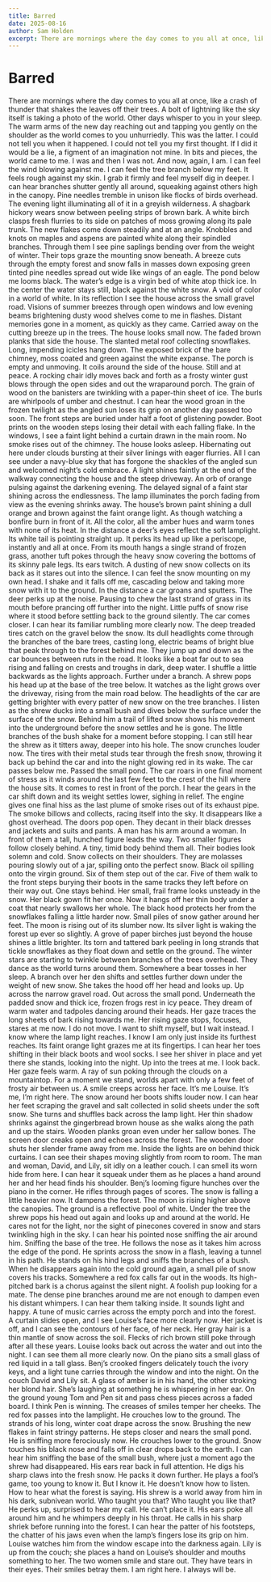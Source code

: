 ```yaml
---
title: Barred
date: 2025-08-16
author: Sam Holden
excerpt: There are mornings where the day comes to you all at once, like a crash of thunder that shakes the leaves off their trees.
---
```


# Barred

There are mornings where the day comes to you all at once, like a crash of thunder that shakes the leaves off their trees. A bolt of lightning like the sky itself is taking a photo of the world. Other days whisper to you in your sleep. The warm arms of the new day reaching out and tapping you gently on the shoulder as the world comes to you unhurriedly.
This was the latter. I could not tell you when it happened. I could not tell you my first thought. If I did it would be a lie, a figment of an imagination not mine. In bits and pieces, the world came to me. 
I was and then I was not. And now, again, I am. 
I can feel the wind blowing against me. I can feel the tree branch below my feet. It feels rough against my skin. I grab it firmly and feel myself dig in deeper. I can hear branches shutter gently all around, squeaking against others high in the canopy. Pine needles tremble in unison like flocks of birds overhead. The evening light illuminating all of it in a greyish wilderness. 
A shagbark hickory wears snow between peeling strips of brown bark. A white birch clasps fresh flurries to its side on patches of moss growing along its pale trunk. The new flakes come down steadily and at an angle. Knobbles and knots on maples and aspens are painted white along their spindled branches. Through them I see pine saplings bending over from the weight of winter. Their tops graze the mounting snow beneath. A breeze cuts through the empty forest and snow falls in masses down exposing green tinted pine needles spread out wide like wings of an eagle. 
The pond below me looms black. The water’s edge is a virgin bed of white atop thick ice. In the center the water stays still, black against the white snow. A void of color in a world of white. In its reflection I see the house across the small gravel road.
Visions of summer breezes through open windows and low evening beams brightening dusty wood shelves come to me in flashes. Distant memories gone in a moment, as quickly as they came. Carried away on the cutting breeze up in the trees. 
The house looks small now. The faded brown planks that side the house. The slanted metal roof collecting snowflakes. Long, impending icicles hang down. The exposed brick of the bare chimney, moss coated and green against the white expanse. 
The porch is empty and unmoving. It coils around the side of the house. Still and at peace. A rocking chair idly moves back and forth as a frosty winter gust blows through the open sides and out the wraparound porch.
The grain of wood on the banisters are twinkling with a paper-thin sheet of ice. The burls are whirlpools of umber and chestnut. I can hear the wood groan in the frozen twilight as the angled sun loses its grip on another day passed too soon.
The front steps are buried under half a foot of glistening powder. Boot prints on the wooden steps losing their detail with each falling flake. 
In the windows, I see a faint light behind a curtain drawn in the main room. No smoke rises out of the chimney. The house looks asleep. Hibernating out here under clouds bursting at their silver linings with eager flurries. All I can see under a navy-blue sky that has forgone the shackles of the angled sun and welcomed night’s cold embrace.
A light shines faintly at the end of the walkway connecting the house and the steep driveway. An orb of orange pulsing against the darkening evening. The delayed signal of a faint star shining across the endlessness. 
The lamp illuminates the porch fading from view as the evening shrinks away. The house’s brown paint shining a dull orange and brown against the faint orange light. As though watching a bonfire burn in front of it. All the color, all the amber hues and warm tones with none of its heat.
In the distance a deer’s eyes reflect the soft lamplight. Its white tail is pointing straight up. It perks its head up like a periscope, instantly and all at once. From its mouth hangs a single strand of frozen grass, another tuft pokes through the heavy snow covering the bottoms of its skinny pale legs. Its ears twitch. A dusting of new snow collects on its back as it stares out into the silence. I can feel the snow mounting on my own head. I shake and it falls off me, cascading below and taking more snow with it to the ground.
In the distance a car groans and sputters. The deer perks up at the noise. Pausing to chew the last strand of grass in its mouth before prancing off further into the night. Little puffs of snow rise where it stood before settling back to the ground silently. 
The car comes closer. I can hear its familiar rumbling more clearly now. The deep treaded tires catch on the gravel below the snow. Its dull headlights come through the branches of the bare trees, casting long, electric beams of bright blue that peak through to the forest behind me. They jump up and down as the car bounces between ruts in the road. It looks like a boat far out to sea rising and falling on crests and troughs in dark, deep water. I shuffle a little backwards as the lights approach. Further under a branch. 
A shrew pops his head up at the base of the tree below. It watches as the light grows over the driveway, rising from the main road below. The headlights of the car are getting brighter with every patter of new snow on the tree branches. I listen as the shrew ducks into a small bush and dives below the surface under the surface of the snow. Behind him a trail of lifted snow shows his movement into the underground before the snow settles and he is gone. The little branches of the bush shake for a moment before stopping. I can still hear the shrew as it titters away, deeper into his hole. 
The snow crunches louder now. The tires with their metal studs tear through the fresh snow, throwing it back up behind the car and into the night glowing red in its wake. The car passes below me. Passed the small pond. The car roars in one final moment of stress as it winds around the last few feet to the crest of the hill where the house sits. It comes to rest in front of the porch. I hear the gears in the car shift down and its weight settles lower, sighing in relief. The engine gives one final hiss as the last plume of smoke rises out of its exhaust pipe. The smoke billows and collects, racing itself into the sky. It disappears like a ghost overhead.
The doors pop open. They decant in their black dresses and jackets and suits and pants. A man has his arm around a woman. In front of them a tall, hunched figure leads the way. Two smaller figures follow closely behind. A tiny, timid body behind them all. Their bodies look solemn and cold. Snow collects on their shoulders. They are molasses pouring slowly out of a jar, spilling onto the perfect snow. Black oil spilling onto the virgin ground. 
Six of them step out of the car. Five of them walk to the front steps burying their boots in the same tracks they left before on their way out. One stays behind. Her small, frail frame looks unsteady in the snow. Her black gown fit her once. Now it hangs off her thin body under a coat that nearly swallows her whole. The black hood protects her from the snowflakes falling a little harder now. Small piles of snow gather around her feet.
The moon is rising out of its slumber now. Its silver light is waking the forest up ever so slightly. A grove of paper birches just beyond the house shines a little brighter. Its torn and tattered bark peeling in long strands that tickle snowflakes as they float down and settle on the ground. The winter stars are starting to twinkle between branches of the trees overhead. They dance as the world turns around them. Somewhere a bear tosses in her sleep. A branch over her den shifts and settles further down under the weight of new snow.
She takes the hood off her head and looks up. Up across the narrow gravel road. Out across the small pond. Underneath the padded snow and thick ice, frozen frogs rest in icy peace. They dream of warm water and tadpoles dancing around their heads. 
Her gaze traces the long sheets of bark rising towards me. Her rising gaze stops, focuses, stares at me now. I do not move. I want to shift myself, but I wait instead. I know where the lamp light reaches. I know I am only just inside its furthest reaches. Its faint orange light grazes me at its fingertips. 
I can hear her toes shifting in their black boots and wool socks. I see her shiver in place and yet there she stands, looking into the night. Up into the trees at me. I look back.
Her gaze feels warm. A ray of sun poking through the clouds on a mountaintop. For a moment we stand, worlds apart with only a few feet of frosty air between us. A smile creeps across her face.
It’s me Louise. It’s me, I’m right here.
The snow around her boots shifts louder now. I can hear her feet scraping the gravel and salt collected in solid sheets under the soft snow. She turns and shuffles back across the lamp light. Her thin shadow shrinks against the gingerbread brown house as she walks along the path and up the stairs. Wooden planks groan even under her sallow bones. 
The screen door creaks open and echoes across the forest. The wooden door shuts her slender frame away from me. Inside the lights are on behind thick curtains. I can see their shapes moving slightly from room to room. The man and woman, David, and Lily, sit idly on a leather couch. I can smell its worn hide from here. I can hear it squeak under them as he places a hand around her and her head finds his shoulder. Benj’s looming figure hunches over the piano in the corner. He rifles through pages of scores.
The snow is falling a little heavier now. It dampens the forest. The moon is rising higher above the canopies. The ground is a reflective pool of white. 
Under the tree the shrew pops his head out again and looks up and around at the world. He cares not for the light, nor the sight of pinecones covered in snow and stars twinkling high in the sky. I can hear his pointed nose sniffing the air around him. Sniffing the base of the tree. He follows the nose as it takes him across the edge of the pond. He sprints across the snow in a flash, leaving a tunnel in his path. He stands on his hind legs and sniffs the branches of a bush. When he disappears again into the cold ground again, a small pile of snow covers his tracks. 
Somewhere a red fox calls far out in the woods. Its high-pitched bark is a chorus against the silent night. A foolish pup looking for a mate. The dense pine branches around me are not enough to dampen even his distant whimpers. 
I can hear them talking inside. It sounds light and happy. A tune of music carries across the empty porch and into the forest. A curtain slides open, and I see Louise’s face more clearly now. Her jacket is off, and I can see the contours of her face, of her neck. Her gray hair is a thin mantle of snow across the soil. Flecks of rich brown still poke through after all these years. 
Louise looks back out across the water and out into the night. I can see them all more clearly now. On the piano sits a small glass of red liquid in a tall glass. Benj’s crooked fingers delicately touch the ivory keys, and a light tune carries through the window and into the night. On the couch David and Lily sit. A glass of amber is in his hand, the other stroking her blond hair. She’s laughing at something he is whispering in her ear. On the ground young Tom and Pen sit and pass chess pieces across a faded board. I think Pen is winning. The creases of smiles temper her cheeks. 
The red fox passes into the lamplight. He crouches low to the ground. The strands of his long, winter coat drape across the snow. Brushing the new flakes in faint stringy patterns.
He steps closer and nears the small pond. He is sniffing more ferociously now. He crouches lower to the ground. Snow touches his black nose and falls off in clear drops back to the earth. I can hear him sniffing the base of the small bush, where just a moment ago the shrew had disappeared. His ears rear back in full attention. He digs his sharp claws into the fresh snow. He packs it down further. He plays a fool’s game, too young to know it. But I know it. He doesn’t know how to listen. How to hear what the forest is saying. His shrew is a world away from him in his dark, subnivean world. 
Who taught you that? Who taught you like that?
He perks up, surprised to hear my call. He can’t place it. His ears poke all around him and he whimpers deeply in his throat. He calls in his sharp shriek before running into the forest. I can hear the patter of his footsteps, the chatter of his jaws even when the lamp’s fingers lose its grip on him. 
Louise watches him from the window escape into the darkness again. Lily is up from the couch; she places a hand on Louise’s shoulder and mouths something to her. The two women smile and stare out. They have tears in their eyes. Their smiles betray them. 
I am right here. I always will be. 
